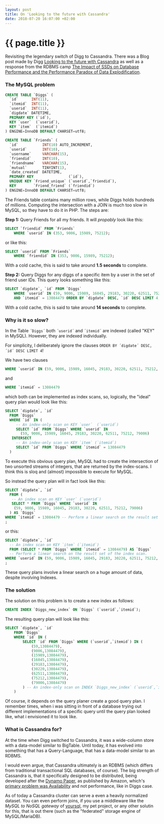 ```yaml
---
layout: post
title: On 'Looking to the future with Cassandra'
date: 2018-07-20 16:07:00 +02:00
---
```


{{ page.title }}
================

Revisiting the legendary switch of Digg to Cassandra.
There was a Blog post made by Digg [Looking to the future with Cassandra](/stuff/Looking-to-the-future-with-cassandra.html)
as well as a response from the RDBMS camp [The Impact of SSDs on Database Performance and the Performance Paradox of Data Explodification](https://dennisforbes.ca/index.php/2010/03/24/the-impact-of-ssds-on-database-performance-and-the-performance-paradox-of-data-explodification/).

### The MySQL problem

```sql
CREATE TABLE `Diggs` (
  `id`      INT(11),
  `itemid`  INT(11),
  `userid`  INT(11),
  `digdate` DATETIME,
  PRIMARY KEY (`id`),
  KEY `user`  (`userid`),
  KEY `item`  (`itemid`)
) ENGINE=InnoDB DEFAULT CHARSET=utf8;
 
CREATE TABLE `Friends` (
  `id`           INT(10) AUTO_INCREMENT,
  `userid`       INT(10),
  `username`     VARCHAR(15),
  `friendid`     INT(10),
  `friendname`   VARCHAR(15),
  `mutual`       TINYINT(1),
  `date_created` DATETIME,
  PRIMARY KEY                (`id`),
  UNIQUE KEY `Friend_unique` (`userid`,`friendid`),
  KEY        `Friend_friend` (`friendid`)
) ENGINE=InnoDB DEFAULT CHARSET=utf8;
```

The Friends table contains many million rows, while Diggs holds hundreds of millions. Computing the intersection with a JOIN is much too slow in MySQL, so they have to do it in PHP. The steps are:

**Step 1:** Query Friends for all my friends. It will *propably* look like this:

```sql
SELECT `friendid` FROM `Friends`
	WHERE `userid` IN (353, 9006, 15989, 75212);
```
or like this:
```sql
SELECT `userid` FROM `Friends`
	WHERE `friendid` IN (353, 9006, 15989, 75212);
```

With a cold cache, this is said to take around **1.5 seconds** to complete.

**Step 2:** Query Diggs for any diggs of a specific item by a user in the set of friend user IDs. This query looks something like this:
```sql
SELECT `digdate`, `id` FROM `Diggs`
	WHERE `userid` IN (59, 9006, 15989, 16045, 29183, 30220, 62511, 75212, 79006)
	AND `itemid` = 13084479 ORDER BY `digdate` DESC, `id` DESC LIMIT 4;
```

With a cold cache, this is said to take around **14 seconds** to complete.

### Why is it so slow?

In the Table `´Diggs´` both `´userid´` and `´itemid´` are indexed (called "KEY" in MySQL). However, they are indexed individually.

For simplicity, I deliberately ignore the clauses `ORDER BY ´digdate´ DESC, ´id´ DESC LIMIT 4`!

We have two clauses
```sql
WHERE `userid` IN (59, 9006, 15989, 16045, 29183, 30220, 62511, 75212, 79006)
```
and
```sql
WHERE `itemid` = 13084479
```

which both can be implemented as index scans, so, logically, the "ideal" query plan would look like this:
```sql
SELECT `digdate`, `id`
  FROM `Diggs`
  WHERE `id` IN (
     -- An index-only scan on KEY `user`  (`userid`)
     SELECT `id` FROM `Diggs` WHERE `userid` IN
       (59, 9006, 15989, 16045, 29183, 30220, 62511, 75212, 79006)
   INTERSECT
     -- An index-only scan on KEY `item` (`itemid`)
     SELECT `id` FROM `Diggs` WHERE `itemid` = 13084479
  )
```

To execute this obvious query plan, MySQL had to create the intersection of two unsorted streams of integers, that are returned by the index-scans.
I think this is sloq and (almost) impossible to execute for MySQL.

So instead the query plan will in fact look like this:
```sql
SELECT `digdate`, `id`
  FROM (
   -- An index scan on KEY `user` (`userid`)
   SELECT * FROM `Diggs` WHERE `userid` IN
    (59, 9006, 15989, 16045, 29183, 30220, 62511, 75212, 79006)
  ) AS `Diggs`
WHERE `itemid` = 13084479 -- Perform a linear search on the result set of the index scan.
;
```
or this:
```sql
SELECT `digdate`, `id`
  -- An index scan on KEY `item` (`itemid`)
  FROM (SELECT * FROM `Diggs` WHERE `itemid` = 13084479) AS `Diggs`
  -- Perform a linear search on the result set of the index scan.
WHERE `userid` IN (59, 9006, 15989, 16045, 29183, 30220, 62511, 75212, 79006)
;
```

These query plans involve a linear search on a huge amount of data, despite involving Indexes.

### The solution

The solution on this problem is to create a new index as follows:
```sql
CREATE INDEX `Diggs_new_index` ON `Diggs` (`userid`,`itemid`);
```

The resulting query plan will look like this:

```sql
SELECT `digdate`, `id`
	FROM `Diggs`
	WHERE `id` IN (
		SELECT `id` FROM `Diggs` WHERE (`userid`,`itemid`) IN (
			(59,13084479),
			(9006,13084479),
			(15989,13084479),
			(16045,13084479),
			(29183,13084479),
			(30220,13084479),
			(62511,13084479),
			(75212,13084479),
			(79006,13084479)
		) -- An index-only scan on INDEX `Diggs_new_index` (`userid`,`itemid`)
	)
```

Of course, it depends on the query planer create a good query plan. I remember times,
when i was sitting in front of a database trying out different implementations of a
specific query until the query plan looked like, what i envisioned it to look like.

### What is Cassandra for?

At the time when Digg switched to Cassandra, it was a wide-column store with a data-model similar to BigTable.
Until today, it has evolved into something that has a Query-Language, that has a data-model similar to an RDBMS.

I would even argue, that Cassandra ultimately is an RDBMS (which differs from traditional transactional SQL databases, of course).
The big strength of Cassandra is, that it specifically designed to be distributed, being developed after
the [Dynamo Paper](https://www.allthingsdistributed.com/files/amazon-dynamo-sosp2007.pdf), as published by Amazon,
which's [primary problem was Availability](https://www.allthingsdistributed.com/2017/10/a-decade-of-dynamo.html)
and not performance, like in Diggs case.

As of today a Cassandra cluster can serve a even a heavily normalized dataset.
You can even perform joins, if you use a middleware like the *MySQL to NoSQL gateway* of [yoursql](https://github.com/a-mail-group/yoursql),
my pet project, or any other solutin for this, that is out there (such as the "federated" storage engine of MySQL/MariaDB).


